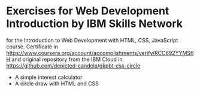 # Exercises for Web Development Introduction by IBM Skills Network
for the Introduction to Web Development with HTML, CSS, JavaScript course. Certificate in https://www.coursera.org/account/accomplishments/verify/RCC692YYMS6H and original repository from the IBM Cloud in https://github.com/depicted-candela/gkpbt-css-circle
- A simple interest calculator
- A circle draw with HTML and CSS
